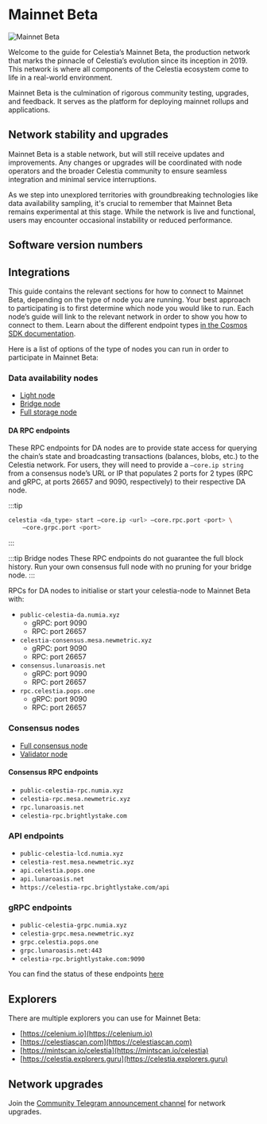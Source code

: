 <!-- markdownlint-disable MD033 -->

# Mainnet Beta

<script setup>
import MainnetVersionTags from '../.vitepress/components/MainnetVersionTags.vue'
</script>

![Mainnet Beta](/img/Mainnet-Beta.png)

Welcome to the guide for Celestia’s Mainnet Beta, the production
network that marks the pinnacle of Celestia’s evolution since its
inception in 2019. This network is where all components of the
Celestia ecosystem come to life in a real-world environment.

Mainnet Beta is the culmination of rigorous community testing,
upgrades, and feedback. It serves as the platform for deploying
mainnet rollups and applications.

## Network stability and upgrades

Mainnet Beta is a stable network, but will still receive updates and
improvements. Any changes or upgrades will be coordinated with node
operators and the broader Celestia community to ensure seamless
integration and minimal service interruptions.

As we step into unexplored territories with groundbreaking technologies
like data availability sampling, it's crucial to remember that Mainnet
Beta remains experimental at this stage. While the network is live and
functional, users may encounter occasional instability or reduced performance.

## Software version numbers

<MainnetVersionTags/>

## Integrations

This guide contains the relevant sections for how to connect to Mainnet Beta,
depending on the type of node you are running. Your best approach to
participating is to first determine which node you would like to run. Each
node’s guide will link to the relevant network in order to show you how
to connect to them. Learn about the different endpoint types
[in the Cosmos SDK documentation](https://docs.cosmos.network/v0.50/learn/advanced/grpc_rest).

Here is a list of options of the type of nodes you can run in order
to participate in Mainnet Beta:

### Data availability nodes

- [Light node](./light-node.md)
- [Bridge node](./bridge-node.md)
- [Full storage node](./full-storage-node.md)

#### DA RPC endpoints

These RPC endpoints for DA nodes are to provide state access for querying the
chain’s state and broadcasting transactions (balances, blobs, etc.) to the
Celestia network. For users, they will need to provide a `–core.ip string`
from a consensus node’s URL or IP that populates 2 ports for 2 types
(RPC and gRPC, at ports 26657 and 9090, respectively) to their respective DA
node.

:::tip

```bash
celestia <da_type> start –core.ip <url> –core.rpc.port <port> \
    –core.grpc.port <port>
```

:::

:::tip Bridge nodes
These RPC endpoints do not guarantee the full block history. Run your own
consensus full node with no pruning for your bridge node.
:::

RPCs for DA nodes to initialise or start your celestia-node to Mainnet Beta with:

- `public-celestia-da.numia.xyz`
  - gRPC: port 9090
  - RPC: port 26657
- `celestia-consensus.mesa.newmetric.xyz`
  - gRPC: port 9090
  - RPC: port 26657
- `consensus.lunaroasis.net`
  - gRPC: port 9090
  - RPC: port 26657
- `rpc.celestia.pops.one`
  - gRPC: port 9090
  - RPC: port 26657

### Consensus nodes

- [Full consensus node](./consensus-node.md)
- [Validator node](./consensus-node.md#optional-setting-up-a-validator)

#### Consensus RPC endpoints

- `public-celestia-rpc.numia.xyz`
- `celestia-rpc.mesa.newmetric.xyz`
- `rpc.lunaroasis.net`
- `celestia-rpc.brightlystake.com`

### API endpoints

- `public-celestia-lcd.numia.xyz`
- `celestia-rest.mesa.newmetric.xyz`
- `api.celestia.pops.one`
- `api.lunaroasis.net`
- `https://celestia-rpc.brightlystake.com/api`

### gRPC endpoints

- `public-celestia-grpc.numia.xyz`
- `celestia-grpc.mesa.newmetric.xyz`
- `grpc.celestia.pops.one`
- `grpc.lunaroasis.net:443`
- `celestia-rpc.brightlystake.com:9090`

You can find the status of these endpoints [here](https://celestia-tools.brightlystake.com/)

## Explorers

There are multiple explorers you can use for Mainnet Beta:

- [https://celenium.io](https://celenium.io)
- [https://celestiascan.com](https://celestiascan.com)
- [https://mintscan.io/celestia](https://mintscan.io/celestia)
- [https://celestia.explorers.guru](https://celestia.explorers.guru)

## Network upgrades

Join the
[Community Telegram announcement channel](https://t.me/+smSFIA7XXLU4MjJh)
for network upgrades.
